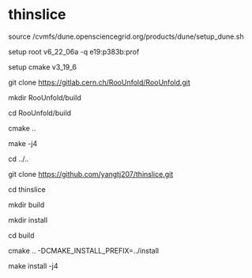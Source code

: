 # thinslice

source /cvmfs/dune.opensciencegrid.org/products/dune/setup_dune.sh

setup root v6_22_06a -q e19:p383b:prof

setup cmake v3_19_6

git clone https://gitlab.cern.ch/RooUnfold/RooUnfold.git

mkdir RooUnfold/build

cd RooUnfold/build

cmake ..

make -j4

cd ../..

git clone https://github.com/yangtj207/thinslice.git

cd thinslice

mkdir build

mkdir install

cd build

cmake .. -DCMAKE_INSTALL_PREFIX=../install

make install -j4

